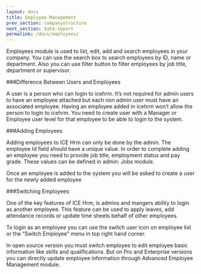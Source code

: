 ```yaml
---
layout: docs
title: Employee Management
prev_section: companystructure
next_section: data-import
permalink: /docs/employees/
---
```

Employees module is used to list, edit, add and search employees in your company. 
You can use the search box to search employees by ID, name or department. 
Also you can use filter button to filter employees by job title, department or supervisor.

###Difference Between Users and Employees

A user is a person who can login to icehrm. It’s not required for admin users to have an employee attached but 
each non admin user must have an associated employee. Having an employee added in icehrm won’t 
allow the person to login to icehrm. You need to create user with a Manager or Employee user level 
for that employee to be able to login to the system.

###Adding Employees

Adding employees to ICE Hrm can only be done by the admin. The employee Id field should have a unique value. 
In order to complete adding an employee you need to provide job title, employment status and pay grade. 
These values can be defined in admin: Jobs module.

Once an employee is added to the system you will be asked to create a user for the newly added employee

###Switching Employees

One of the key features of ICE Hrm, is admins and mangers ability to login as another employee. 
This feature can be used to apply leaves, add attendance records or update time sheets behalf of other employees.

To login as an employee you can use the  switch user icon on employee list or the “Switch Employee” menu in top right hand corner.

In open source version you must switch employee to edit employee basic information like skills and qualifications. 
But on Pro and Enterprise versions you can directly update employee information through Advanced Employee Management module.


